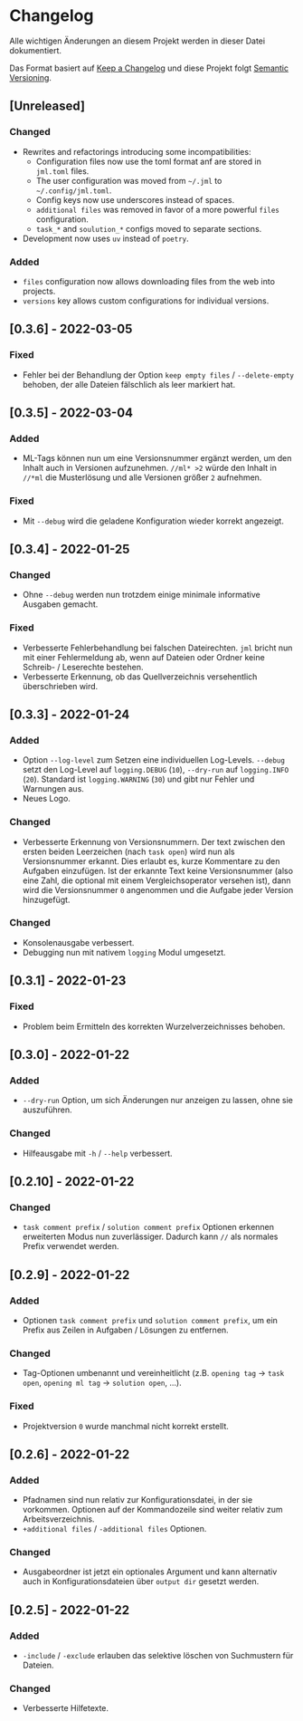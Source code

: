 # Changelog
Alle wichtigen Änderungen an diesem Projekt werden in dieser Datei dokumentiert.

Das Format basiert auf [Keep a Changelog](https://keepachangelog.com/de/1.0.0/)
und diese Projekt folgt [Semantic Versioning](https://semver.org/spec/v2.0.0.html).

## [Unreleased]

### Changed
- Rewrites and refactorings introducing some incompatibilities:
	- Configuration files now use the toml format anf are stored in `jml.toml` files.
	- The user configuration was moved from `~/.jml` to `~/.config/jml.toml`.
	- Config keys now use underscores instead of spaces.
	- `additional files` was removed in favor of a more powerful `files` configuration.
	- `task_*` and `soulution_*` configs moved to separate sections.
- Development now uses `uv` instead of `poetry`.

### Added
- `files` configuration now allows downloading files from the web into projects.
- `versions` key allows custom configurations for individual versions.


## [0.3.6] - 2022-03-05
### Fixed
- Fehler bei der Behandlung der Option `keep empty files` / `--delete-empty` behoben, der alle Dateien fälschlich als leer markiert hat.

## [0.3.5] - 2022-03-04
### Added
- ML-Tags können nun um eine Versionsnummer ergänzt werden, um den Inhalt auch in Versionen aufzunehmen. `//ml* >2` würde den Inhalt in `//*ml` die Musterlösung und alle Versionen größer `2` aufnehmen.

### Fixed
- Mit `--debug` wird die geladene Konfiguration wieder korrekt angezeigt.

## [0.3.4] - 2022-01-25
### Changed
- Ohne `--debug` werden nun trotzdem einige minimale informative Ausgaben gemacht.

### Fixed
- Verbesserte Fehlerbehandlung bei falschen Dateirechten. `jml` bricht nun mit einer Fehlermeldung ab, wenn auf Dateien oder Ordner keine Schreib- / Leserechte bestehen.
- Verbesserte Erkennung, ob das Quellverzeichnis versehentlich überschrieben wird.

## [0.3.3] - 2022-01-24
### Added
- Option `--log-level` zum Setzen eine individuellen Log-Levels. `--debug` setzt den Log-Level auf `logging.DEBUG` (`10`), `--dry-run` auf `logging.INFO` (`20`). Standard ist `logging.WARNING` (`30`) und gibt nur Fehler und Warnungen aus.
- Neues Logo.

### Changed
- Verbesserte Erkennung von Versionsnummern. Der text zwischen den ersten beiden Leerzeichen (nach `task open`) wird nun als Versionsnummer erkannt. Dies erlaubt es, kurze Kommentare zu den Aufgaben einzufügen. Ist der erkannte Text keine Versionsnummer (also eine Zahl, die optional mit einem Vergleichsoperator versehen ist), dann wird die Versionsnummer `0` angenommen und die Aufgabe jeder Version hinzugefügt.

### Changed
- Konsolenausgabe verbessert.
- Debugging nun mit nativem `logging` Modul umgesetzt.

## [0.3.1] - 2022-01-23
### Fixed
- Problem beim Ermitteln des korrekten Wurzelverzeichnisses behoben.

## [0.3.0] - 2022-01-22
### Added
- `--dry-run` Option, um sich Änderungen nur anzeigen zu lassen, ohne sie auszuführen.

### Changed
- Hilfeausgabe mit `-h` / `--help` verbessert.

## [0.2.10] - 2022-01-22
### Changed
- `task comment prefix` / `solution comment prefix` Optionen erkennen erweiterten Modus nun zuverlässiger. Dadurch kann `//` als normales Prefix verwendet werden.

## [0.2.9] - 2022-01-22
### Added
- Optionen `task comment prefix` und `solution comment prefix`, um ein Prefix aus Zeilen in Aufgaben / Lösungen zu entfernen.

### Changed
- Tag-Optionen umbenannt und vereinheitlicht (z.B. `opening tag` -> `task open`, `opening ml tag` -> `solution open`, ...).

### Fixed
- Projektversion `0` wurde manchmal nicht korrekt erstellt.

## [0.2.6] - 2022-01-22
### Added
- Pfadnamen sind nun relativ zur Konfigurationsdatei, in der sie vorkommen. Optionen auf der Kommandozeile sind weiter relativ zum Arbeitsverzeichnis.
- `+additional files` / `-additional files` Optionen.

### Changed
- Ausgabeordner ist jetzt ein optionales Argument und kann alternativ auch in Konfigurationsdateien über `output dir` gesetzt werden.

## [0.2.5] - 2022-01-22
### Added
- `-include` / `-exclude` erlauben das selektive löschen von Suchmustern für Dateien.

### Changed
- Verbesserte Hilfetexte.

